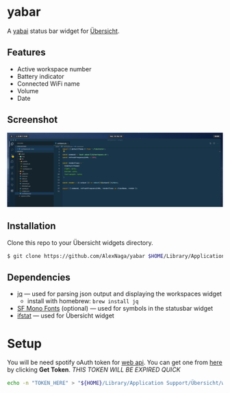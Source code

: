 # yabar

A [yabai](https://github.com/koekeishiya/yabai) status bar widget for [Übersicht](https://github.com/felixhageloh/uebersicht).

## Features

- Active workspace number
- Battery indicator
- Connected WiFi name
- Volume
- Date

## Screenshot

![img](./img/screenshot_0.png)

## Installation

Clone this repo to your Übersicht widgets directory.

```bash
$ git clone https://github.com/AlexNaga/yabar $HOME/Library/Application\ Support/Übersicht/widgets/nibbar
```

## Dependencies

- [jq](https://github.com/stedolan/jq) — used for parsing json output and displaying the workspaces widget
  - install with homebrew: `brew install jq`
- [SF Mono Fonts](https://developer.apple.com/fonts/) (optional) — used for symbols in the statusbar widget
- [ifstat](http://macappstore.org/ifstat/) — used for Übersicht widget

# Setup

You will be need spotify oAuth token for [web
api](https://developer.spotify.com/documentation/web-api/reference/tracks/get-track/).
You can get one from
[here](https://developer.spotify.com/console/get-track/?id=3n3Ppam7vgaVa1iaRUc9Lp)
by clicking **Get Token**. _THIS TOKEN WILL BE EXPIRED QUICK_

```sh
echo -n "TOKEN_HERE" > "${HOME}/Library/Application Support/Übersicht/widgets/yabar/lib/spotify/token.sec"
```
